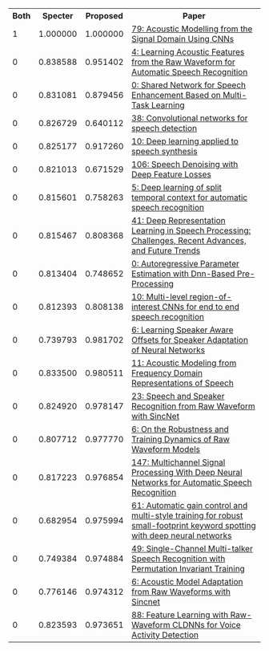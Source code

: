<html><table><tr>
<th>Both</th>
<th>Specter</th>
<th>Proposed</th>
<th>Paper</th>
</tr>
<tr>
<td>1</td>
<td>1.000000</td>
<td>1.000000</td>
<td><a href="https://www.semanticscholar.org/paper/a2909b69cdabb614496371163754f2850ca2b2a0">79: Acoustic Modelling from the Signal Domain Using CNNs</a></td>
</tr>
<tr>
<td>0</td>
<td>0.838588</td>
<td>0.951402</td>
<td><a href="https://www.semanticscholar.org/paper/43bb21de3c1c44af36fc266621d38c31d3980f6f">4: Learning Acoustic Features from the Raw Waveform for Automatic Speech Recognition</a></td>
</tr>
<tr>
<td>0</td>
<td>0.831081</td>
<td>0.879456</td>
<td><a href="https://www.semanticscholar.org/paper/28072d71d03ce63b59fc6bcf07a46b82d156c1cb">0: Shared Network for Speech Enhancement Based on Multi-Task Learning</a></td>
</tr>
<tr>
<td>0</td>
<td>0.826729</td>
<td>0.640112</td>
<td><a href="https://www.semanticscholar.org/paper/2a743ffbc934d6e5fb7914750155a4eb3e65a95f">38: Convolutional networks for speech detection</a></td>
</tr>
<tr>
<td>0</td>
<td>0.825177</td>
<td>0.917260</td>
<td><a href="https://www.semanticscholar.org/paper/0299aded067299f8697f54bb2fb08a6340b62704">10: Deep learning applied to speech synthesis</a></td>
</tr>
<tr>
<td>0</td>
<td>0.821013</td>
<td>0.671529</td>
<td><a href="https://www.semanticscholar.org/paper/a2b231bc08cf3d9ed66eb60e6e45a0d84e94c090">106: Speech Denoising with Deep Feature Losses</a></td>
</tr>
<tr>
<td>0</td>
<td>0.815601</td>
<td>0.758263</td>
<td><a href="https://www.semanticscholar.org/paper/12c564a6749782a22b463830f49ed4da61afe286">5: Deep learning of split temporal context for automatic speech recognition</a></td>
</tr>
<tr>
<td>0</td>
<td>0.815467</td>
<td>0.808368</td>
<td><a href="https://www.semanticscholar.org/paper/15f05291d87439690ff1cbe568659e1ba1462309">41: Deep Representation Learning in Speech Processing: Challenges, Recent Advances, and Future Trends</a></td>
</tr>
<tr>
<td>0</td>
<td>0.813404</td>
<td>0.748652</td>
<td><a href="https://www.semanticscholar.org/paper/86ece4a4819cf610dcc9882a9a87cff231960f6a">0: Autoregressive Parameter Estimation with Dnn-Based Pre-Processing</a></td>
</tr>
<tr>
<td>0</td>
<td>0.812393</td>
<td>0.808138</td>
<td><a href="https://www.semanticscholar.org/paper/62f05b24cd23630e204bd4182df807f2408743e5">10: Multi-level region-of-interest CNNs for end to end speech recognition</a></td>
</tr>
<tr>
<td>0</td>
<td>0.739793</td>
<td>0.981702</td>
<td><a href="https://www.semanticscholar.org/paper/7640a918f798fbbf8034a72a13bf30029954d1f8">6: Learning Speaker Aware Offsets for Speaker Adaptation of Neural Networks</a></td>
</tr>
<tr>
<td>0</td>
<td>0.833500</td>
<td>0.980511</td>
<td><a href="https://www.semanticscholar.org/paper/476a781840a3a906cc8fdb045108c4702e089601">11: Acoustic Modeling from Frequency Domain Representations of Speech</a></td>
</tr>
<tr>
<td>0</td>
<td>0.824920</td>
<td>0.978147</td>
<td><a href="https://www.semanticscholar.org/paper/bb3678abc8dbe8f91d44d80a467a80454ba9150b">23: Speech and Speaker Recognition from Raw Waveform with SincNet</a></td>
</tr>
<tr>
<td>0</td>
<td>0.807712</td>
<td>0.977770</td>
<td><a href="https://www.semanticscholar.org/paper/35bf88dc0f12d0297d9204b0b300529f6077d40e">6: On the Robustness and Training Dynamics of Raw Waveform Models</a></td>
</tr>
<tr>
<td>0</td>
<td>0.817223</td>
<td>0.976854</td>
<td><a href="https://www.semanticscholar.org/paper/0a5361855f02412eab7a920a09d86c513b5d5e86">147: Multichannel Signal Processing With Deep Neural Networks for Automatic Speech Recognition</a></td>
</tr>
<tr>
<td>0</td>
<td>0.682954</td>
<td>0.975994</td>
<td><a href="https://www.semanticscholar.org/paper/0ddc85dc141d3d0e8e9685dc74826fdd16d6a969">61: Automatic gain control and multi-style training for robust small-footprint keyword spotting with deep neural networks</a></td>
</tr>
<tr>
<td>0</td>
<td>0.749384</td>
<td>0.974884</td>
<td><a href="https://www.semanticscholar.org/paper/29a795013c995ca55ac8205e7c02a19f203f7727">49: Single-Channel Multi-talker Speech Recognition with Permutation Invariant Training</a></td>
</tr>
<tr>
<td>0</td>
<td>0.776146</td>
<td>0.974312</td>
<td><a href="https://www.semanticscholar.org/paper/74bf0d1043a2d3aa4cb0df95b3c5b20dfccd39a3">6: Acoustic Model Adaptation from Raw Waveforms with Sincnet</a></td>
</tr>
<tr>
<td>0</td>
<td>0.823593</td>
<td>0.973651</td>
<td><a href="https://www.semanticscholar.org/paper/31c74962122ba5fe1c469101b5bc2ae6d88c9c18">88: Feature Learning with Raw-Waveform CLDNNs for Voice Activity Detection</a></td>
</tr>
</table></html>
